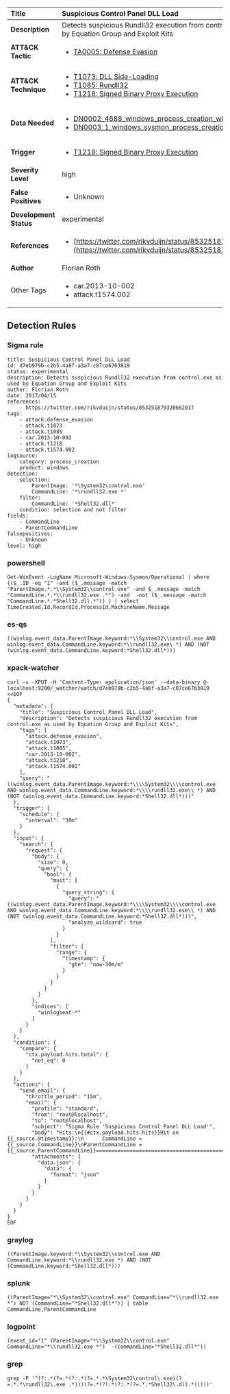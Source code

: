 | Title                    | Suspicious Control Panel DLL Load       |
|:-------------------------|:------------------|
| **Description**          | Detects suspicious Rundll32 execution from control.exe as used by Equation Group and Exploit Kits |
| **ATT&amp;CK Tactic**    |  <ul><li>[TA0005: Defense Evasion](https://attack.mitre.org/tactics/TA0005)</li></ul>  |
| **ATT&amp;CK Technique** | <ul><li>[T1073: DLL Side-Loading](https://attack.mitre.org/techniques/T1073)</li><li>[T1085: Rundll32](https://attack.mitre.org/techniques/T1085)</li><li>[T1218: Signed Binary Proxy Execution](https://attack.mitre.org/techniques/T1218)</li></ul>  |
| **Data Needed**          | <ul><li>[DN0002_4688_windows_process_creation_with_commandline](../Data_Needed/DN0002_4688_windows_process_creation_with_commandline.md)</li><li>[DN0003_1_windows_sysmon_process_creation](../Data_Needed/DN0003_1_windows_sysmon_process_creation.md)</li></ul>  |
| **Trigger**              | <ul><li>[T1218: Signed Binary Proxy Execution](../Triggers/T1218.md)</li></ul>  |
| **Severity Level**       | high |
| **False Positives**      | <ul><li>Unknown</li></ul>  |
| **Development Status**   | experimental |
| **References**           | <ul><li>[https://twitter.com/rikvduijn/status/853251879320662017](https://twitter.com/rikvduijn/status/853251879320662017)</li></ul>  |
| **Author**               | Florian Roth |
| Other Tags           | <ul><li>car.2013-10-002</li><li>attack.t1574.002</li></ul> | 

## Detection Rules

### Sigma rule

```
title: Suspicious Control Panel DLL Load
id: d7eb979b-c2b5-4a6f-a3a7-c87ce6763819
status: experimental
description: Detects suspicious Rundll32 execution from control.exe as used by Equation Group and Exploit Kits
author: Florian Roth
date: 2017/04/15
references:
    - https://twitter.com/rikvduijn/status/853251879320662017
tags:
    - attack.defense_evasion
    - attack.t1073
    - attack.t1085
    - car.2013-10-002
    - attack.t1218
    - attack.t1574.002
logsource:
    category: process_creation
    product: windows
detection:
    selection:
        ParentImage: '*\System32\control.exe'
        CommandLine: '*\rundll32.exe *'
    filter:
        CommandLine: '*Shell32.dll*'
    condition: selection and not filter
fields:
    - CommandLine
    - ParentCommandLine
falsepositives:
    - Unknown
level: high

```





### powershell
    
```
Get-WinEvent -LogName Microsoft-Windows-Sysmon/Operational | where {($_.ID -eq "1" -and ($_.message -match "ParentImage.*.*\\System32\\control.exe" -and $_.message -match "CommandLine.*.*\\rundll32.exe .*") -and  -not ($_.message -match "CommandLine.*.*Shell32.dll.*")) } | select TimeCreated,Id,RecordId,ProcessId,MachineName,Message
```


### es-qs
    
```
((winlog.event_data.ParentImage.keyword:*\\System32\\control.exe AND winlog.event_data.CommandLine.keyword:*\\rundll32.exe\ *) AND (NOT (winlog.event_data.CommandLine.keyword:*Shell32.dll*)))
```


### xpack-watcher
    
```
curl -s -XPUT -H 'Content-Type: application/json' --data-binary @- localhost:9200/_watcher/watch/d7eb979b-c2b5-4a6f-a3a7-c87ce6763819 <<EOF
{
  "metadata": {
    "title": "Suspicious Control Panel DLL Load",
    "description": "Detects suspicious Rundll32 execution from control.exe as used by Equation Group and Exploit Kits",
    "tags": [
      "attack.defense_evasion",
      "attack.t1073",
      "attack.t1085",
      "car.2013-10-002",
      "attack.t1218",
      "attack.t1574.002"
    ],
    "query": "((winlog.event_data.ParentImage.keyword:*\\\\System32\\\\control.exe AND winlog.event_data.CommandLine.keyword:*\\\\rundll32.exe\\ *) AND (NOT (winlog.event_data.CommandLine.keyword:*Shell32.dll*)))"
  },
  "trigger": {
    "schedule": {
      "interval": "30m"
    }
  },
  "input": {
    "search": {
      "request": {
        "body": {
          "size": 0,
          "query": {
            "bool": {
              "must": [
                {
                  "query_string": {
                    "query": "((winlog.event_data.ParentImage.keyword:*\\\\System32\\\\control.exe AND winlog.event_data.CommandLine.keyword:*\\\\rundll32.exe\\ *) AND (NOT (winlog.event_data.CommandLine.keyword:*Shell32.dll*)))",
                    "analyze_wildcard": true
                  }
                }
              ],
              "filter": {
                "range": {
                  "timestamp": {
                    "gte": "now-30m/m"
                  }
                }
              }
            }
          }
        },
        "indices": [
          "winlogbeat-*"
        ]
      }
    }
  },
  "condition": {
    "compare": {
      "ctx.payload.hits.total": {
        "not_eq": 0
      }
    }
  },
  "actions": {
    "send_email": {
      "throttle_period": "15m",
      "email": {
        "profile": "standard",
        "from": "root@localhost",
        "to": "root@localhost",
        "subject": "Sigma Rule 'Suspicious Control Panel DLL Load'",
        "body": "Hits:\n{{#ctx.payload.hits.hits}}Hit on {{_source.@timestamp}}:\n      CommandLine = {{_source.CommandLine}}\nParentCommandLine = {{_source.ParentCommandLine}}================================================================================\n{{/ctx.payload.hits.hits}}",
        "attachments": {
          "data.json": {
            "data": {
              "format": "json"
            }
          }
        }
      }
    }
  }
}
EOF

```


### graylog
    
```
((ParentImage.keyword:*\\System32\\control.exe AND CommandLine.keyword:*\\rundll32.exe *) AND (NOT (CommandLine.keyword:*Shell32.dll*)))
```


### splunk
    
```
((ParentImage="*\\System32\\control.exe" CommandLine="*\\rundll32.exe *") NOT (CommandLine="*Shell32.dll*")) | table CommandLine,ParentCommandLine
```


### logpoint
    
```
(event_id="1" (ParentImage="*\\System32\\control.exe" CommandLine="*\\rundll32.exe *")  -(CommandLine="*Shell32.dll*"))
```


### grep
    
```
grep -P '^(?:.*(?=.*(?:.*(?=.*.*\System32\control\.exe)(?=.*.*\rundll32\.exe .*)))(?=.*(?!.*(?:.*(?=.*.*Shell32\.dll.*)))))'
```



